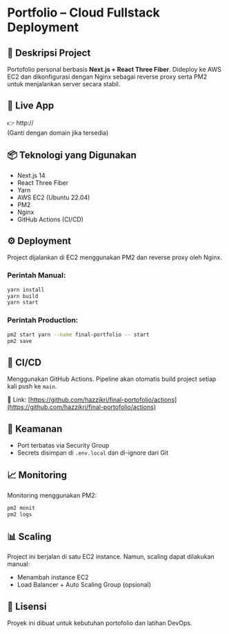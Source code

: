 # Portfolio – Cloud Fullstack Deployment

## 🧩 Deskripsi Project
Portofolio personal berbasis **Next.js + React Three Fiber**. Dideploy ke AWS EC2 dan dikonfigurasi dengan Nginx sebagai reverse proxy serta PM2 untuk menjalankan server secara stabil.

## 🚀 Live App
👉 http://<IP-PUBLIC-EC2>  
(Ganti dengan domain jika tersedia)

## 📦 Teknologi yang Digunakan
- Next.js 14
- React Three Fiber
- Yarn
- AWS EC2 (Ubuntu 22.04)
- PM2
- Nginx
- GitHub Actions (CI/CD)

## ⚙️ Deployment
Project dijalankan di EC2 menggunakan PM2 dan reverse proxy oleh Nginx.

### Perintah Manual:
```bash
yarn install
yarn build
yarn start
````

### Perintah Production:

```bash
pm2 start yarn --name final-portfolio -- start
pm2 save
```

## 🔁 CI/CD

Menggunakan GitHub Actions. Pipeline akan otomatis build project setiap kali push ke `main`.

📎 Link: [https://github.com/hazzikri/final-portofolio/actions](https://github.com/hazzikri/final-portofolio/actions)

## 🔐 Keamanan

* Port terbatas via Security Group
* Secrets disimpan di `.env.local` dan di-ignore dari Git

## 📈 Monitoring

Monitoring menggunakan PM2:

```bash
pm2 monit
pm2 logs
```

## 📊 Scaling

Project ini berjalan di satu EC2 instance. Namun, scaling dapat dilakukan manual:

* Menambah instance EC2
* Load Balancer + Auto Scaling Group (opsional)

## 📄 Lisensi

Proyek ini dibuat untuk kebutuhan portofolio dan latihan DevOps.
